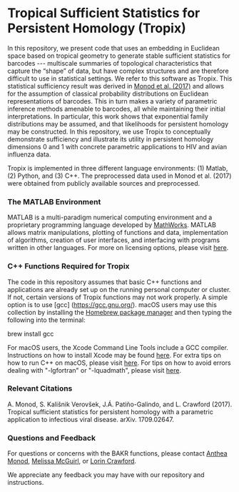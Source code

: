 # Tropical Sufficient Statistics for Persistent Homology (Tropix)
In this repository, we present code that uses an embedding in Euclidean space based on tropical geometry to generate stable sufficient statistics for barcodes --- multiscale summaries of topological characteristics that capture the “shape” of data, but have complex structures and are therefore difficult to use in statistical settings. We refer to this software as Tropix. This statistical sufficiency result was derived in [Monod et al. (2017)](https://arxiv.org/abs/1709.02647) and allows for the assumption of classical probability distributions on Euclidean representations of barcodes. This in turn makes a variety of parametric inference methods amenable to barcodes, all while maintaining their initial interpretations. In particular, this work shows that exponential family distributions may be assumed, and that likelihoods for persistent homology may be constructed. In this repository, we use Tropix to conceptually demonstrate sufficiency and illustrate its utility in persistent homology dimensions 0 and 1 with concrete parametric applications to HIV and avian influenza data.

Tropix is implemented in three different language environments: (1) Matlab, (2) Python, and (3) C++. The preprocessed data used in Monod et al. (2017) were obtained from publicly available sources and preprocessed.

### The MATLAB Environment
MATLAB is a multi-paradigm numerical computing environment and a proprietary programming language developed by [MathWorks](https://www.mathworks.com/index-c.html). MATLAB allows matrix manipulations, plotting of functions and data, implementation of algorithms, creation of user interfaces, and interfacing with programs written in other languages. For more on licensing options, please visit [here](https://www.mathworks.com/campaigns/products/ppc/google/matlab-toolbox-price-request.html?form_seq=reg).

### C++ Functions Required for Tropix
The code in this repository assumes that basic C++ functions and applications are already set up on the running personal computer or cluster. If not, certain versions of Tropix functions may not work properly. A simple option is to use [gcc] (https://gcc.gnu.org/). macOS users may use this collection by installing the [Homebrew package manager](http://brew.sh/index.html) and then typing the following into the terminal:

brew install gcc

For macOS users, the Xcode Command Line Tools include a GCC compiler. Instructions on how to install Xcode may be found [here](http://railsapps.github.io/xcode-command-line-tools.html). For extra tips on how to run C++ on macOS, please visit [here](http://seananderson.ca/2013/11/18/rcpp-mavericks.html). For tips on how to avoid errors dealing with "-lgfortran" or "-lquadmath", please visit [here](http://thecoatlessprofessor.com/programming/rcpp-rcpparmadillo-and-os-x-mavericks-lgfortran-and-lquadmath-error/).

### Relevant Citations
A. Monod, S. Kališnik Verovšek, J.Á. Patiño-Galindo, and L. Crawford (2017). Tropical sufficient statistics for persistent homology with a parametric application to infectious viral disease. arXiv. 1709.02647.

### Questions and Feedback
For questions or concerns with the BAKR functions, please contact
[Anthea Monod](mailto:rr2579@cumc.columbia.edu), [Melissa McGuirl](mailto:melissa_mcguirl@brown.edu), or [Lorin Crawford](mailto:lorin_crawford@brown.edu).

We appreciate any feedback you may have with our repository and instructions.
